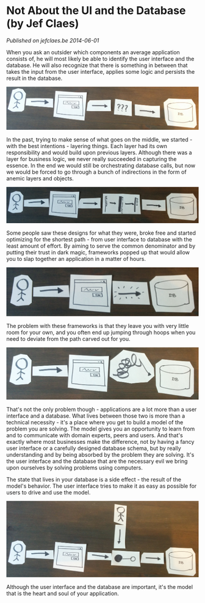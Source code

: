 # Not About the UI and the Database (by Jef Claes)

_Published on jefclaes.be 2014-06-01_

When you ask an outsider which components an average application consists of, he will most likely be able to identify the user interface and the database. He will also recognize that there is something in between that takes the input from the user interface, applies some logic and persists the result in the database.

![1](../images/jef-claes/2/1.png)

In the past, trying to make sense of what goes on the middle, we started - with the best intentions - layering things. Each layer had its own responsibility and would build upon previous layers. Although there was a layer for business logic, we never really succeeded in capturing the essence. In the end we would still be orchestrating database calls, but now we would be forced to go through a bunch of indirections in the form of anemic layers and objects.

![2](../images/jef-claes/2/2.png)

Some people saw these designs for what they were, broke free and started optimizing for the shortest path - from user interface to database with the least amount of effort. By aiming to serve the common denominator and by putting their trust in dark magic, frameworks popped up that would allow you to slap together an application in a matter of hours.

![3](../images/jef-claes/2/3.png)

The problem with these frameworks is that they leave you with very little room for your own, and you often end up jumping through hoops when you need to deviate from the path carved out for you.

![4](../images/jef-claes/2/4.png)

That's not the only problem though - applications are a lot more than a user interface and a database. What lives between those two is more than a technical necessity - it's a place where you get to build a model of the problem you are solving. The model gives you an opportunity to learn from and to communicate with domain experts, peers and users. And that's exactly where most businesses make the difference, not by having a fancy user interface or a carefully designed database schema, but by really understanding and by being absorbed by the problem they are solving. It's the user interface and the database that are the necessary evil we bring upon ourselves by solving problems using computers.

The state that lives in your database is a side effect - the result of the model's behavior. The user interface tries to make it as easy as possible for users to drive and use the model.

![5](../images/jef-claes/2/5.png)

Although the user interface and the database are important, it's the model that is the heart and soul of your application.